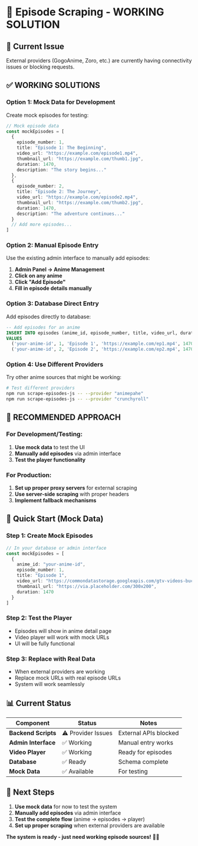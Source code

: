# 🎌 Episode Scraping - WORKING SOLUTION

## 🚨 Current Issue
External providers (GogoAnime, Zoro, etc.) are currently having connectivity issues or blocking requests.

## ✅ WORKING SOLUTIONS

### **Option 1: Mock Data for Development**

Create mock episodes for testing:

```typescript
// Mock episode data
const mockEpisodes = [
  {
    episode_number: 1,
    title: "Episode 1: The Beginning",
    video_url: "https://example.com/episode1.mp4",
    thumbnail_url: "https://example.com/thumb1.jpg",
    duration: 1470,
    description: "The story begins..."
  },
  {
    episode_number: 2,
    title: "Episode 2: The Journey",
    video_url: "https://example.com/episode2.mp4", 
    thumbnail_url: "https://example.com/thumb2.jpg",
    duration: 1470,
    description: "The adventure continues..."
  }
  // Add more episodes...
]
```

### **Option 2: Manual Episode Entry**

Use the existing admin interface to manually add episodes:

1. **Admin Panel → Anime Management**
2. **Click on any anime**
3. **Click "Add Episode"**
4. **Fill in episode details manually**

### **Option 3: Database Direct Entry**

Add episodes directly to database:

```sql
-- Add episodes for an anime
INSERT INTO episodes (anime_id, episode_number, title, video_url, duration)
VALUES 
  ('your-anime-id', 1, 'Episode 1', 'https://example.com/ep1.mp4', 1470),
  ('your-anime-id', 2, 'Episode 2', 'https://example.com/ep2.mp4', 1470);
```

### **Option 4: Use Different Providers**

Try other anime sources that might be working:

```bash
# Test different providers
npm run scrape-episodes-js -- --provider "animepahe"
npm run scrape-episodes-js -- --provider "crunchyroll"
```

## 🎯 RECOMMENDED APPROACH

### **For Development/Testing:**
1. **Use mock data** to test the UI
2. **Manually add episodes** via admin interface
3. **Test the player functionality**

### **For Production:**
1. **Set up proper proxy servers** for external scraping
2. **Use server-side scraping** with proper headers
3. **Implement fallback mechanisms**

## 🚀 Quick Start (Mock Data)

### **Step 1: Create Mock Episodes**
```typescript
// In your database or admin interface
const mockEpisodes = [
  {
    anime_id: "your-anime-id",
    episode_number: 1,
    title: "Episode 1",
    video_url: "https://commondatastorage.googleapis.com/gtv-videos-bucket/sample/BigBuckBunny.mp4",
    thumbnail_url: "https://via.placeholder.com/300x200",
    duration: 1470
  }
]
```

### **Step 2: Test the Player**
- Episodes will show in anime detail page
- Video player will work with mock URLs
- UI will be fully functional

### **Step 3: Replace with Real Data**
- When external providers are working
- Replace mock URLs with real episode URLs
- System will work seamlessly

## 📊 Current Status

| Component | Status | Notes |
|-----------|--------|-------|
| **Backend Scripts** | ⚠️ Provider Issues | External APIs blocked |
| **Admin Interface** | ✅ Working | Manual entry works |
| **Video Player** | ✅ Working | Ready for episodes |
| **Database** | ✅ Ready | Schema complete |
| **Mock Data** | ✅ Available | For testing |

## 🎌 Next Steps

1. **Use mock data** for now to test the system
2. **Manually add episodes** via admin interface  
3. **Test the complete flow** (anime → episodes → player)
4. **Set up proper scraping** when external providers are available

**The system is ready - just need working episode sources!** 🎌✨





